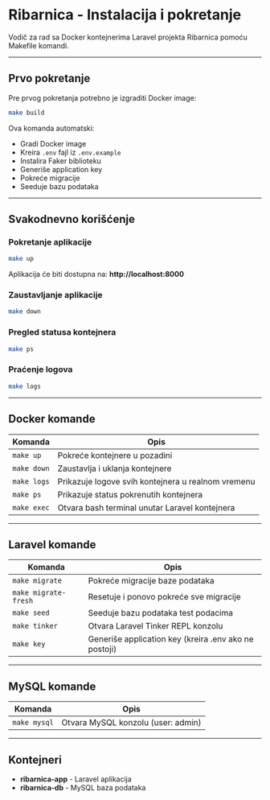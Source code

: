 # Ribarnica - Instalacija i pokretanje

Vodič za rad sa Docker kontejnerima Laravel projekta Ribarnica pomoću Makefile komandi.

---

## Prvo pokretanje

Pre prvog pokretanja potrebno je izgraditi Docker image:
```bash
make build
```

Ova komanda automatski:
- Gradi Docker image
- Kreira `.env` fajl iz `.env.example`
- Instalira Faker biblioteku
- Generiše application key
- Pokreće migracije
- Seeduje bazu podataka

---

## Svakodnevno korišćenje

### Pokretanje aplikacije
```bash
make up
```

Aplikacija će biti dostupna na: **http://localhost:8000**

### Zaustavljanje aplikacije
```bash
make down
```

### Pregled statusa kontejnera
```bash
make ps
```

### Praćenje logova
```bash
make logs
```

---

## Docker komande

| Komanda | Opis |
|---------|------|
| `make up` | Pokreće kontejnere u pozadini |
| `make down` | Zaustavlja i uklanja kontejnere |
| `make logs` | Prikazuje logove svih kontejnera u realnom vremenu |
| `make ps` | Prikazuje status pokrenutih kontejnera |
| `make exec` | Otvara bash terminal unutar Laravel kontejnera |

---

## Laravel komande

| Komanda | Opis |
|---------|------|
| `make migrate` | Pokreće migracije baze podataka |
| `make migrate-fresh` | Resetuje i ponovo pokreće sve migracije |
| `make seed` | Seeduje bazu podataka test podacima |
| `make tinker` | Otvara Laravel Tinker REPL konzolu |
| `make key` | Generiše application key (kreira .env ako ne postoji) |

---

## MySQL komande

| Komanda | Opis |
|---------|------|
| `make mysql` | Otvara MySQL konzolu (user: admin) |

---


## Kontejneri

- **ribarnica-app** - Laravel aplikacija
- **ribarnica-db** - MySQL baza podataka
